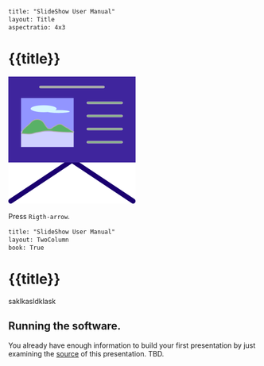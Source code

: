 ```$
title: "SlideShow User Manual"
layout: Title
aspectratio: 4x3
```
# {{title}}

<img class="s25" src="images/favicon.svg">

Press `Rigth-arrow`.

```$
title: "SlideShow User Manual"
layout: TwoColumn
book: True
```
# {{title}}
saklkasldklask
## Running the software.










You already have enough information to build your first presentation by just
examining the [source](md/chindex.md) of this presentation. 
TBD.
